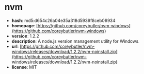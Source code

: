 # nvm

- **hash**: md5:d654c26a04e35a318d5939f8ceb09934
- **homepage**: [https://github.com/coreybutler/nvm-windows](https://github.com/coreybutler/nvm-windows)
- **version**: 1.2.2
- **description**: A node.js version management utility for Windows.
- **url**: [https://github.com/coreybutler/nvm-windows/releases/download/1.2.2/nvm-noinstall.zip](https://github.com/coreybutler/nvm-windows/releases/download/1.2.2/nvm-noinstall.zip)
- **license**: MIT

